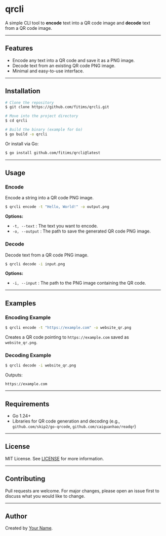 # qrcli

A simple CLI tool to **encode** text into a QR code image and **decode** text from a QR code image.

---

## Features

- Encode any text into a QR code and save it as a PNG image.
- Decode text from an existing QR code PNG image.
- Minimal and easy-to-use interface.

---

## Installation

```bash
# Clone the repository
$ git clone https://github.com/fitims/qrcli.git

# Move into the project directory
$ cd qrcli

# Build the binary (example for Go)
$ go build -o qrcli
```

Or install via Go:

```bash
$ go install github.com/fitims/qrcli@latest
```

---

## Usage

### Encode
Encode a string into a QR code PNG image.

```bash
$ qrcli encode -t "Hello, World!" -o output.png
```

**Options:**
- `-t, --text`   : The text you want to encode.
- `-o, --output` : The path to save the generated QR code PNG image.

### Decode
Decode text from a QR code PNG image.

```bash
$ qrcli decode -i input.png
```

**Options:**
- `-i, --input`  : The path to the PNG image containing the QR code.

---

## Examples

### Encoding Example
```bash
$ qrcli encode -t "https://example.com" -o website_qr.png
```
Creates a QR code pointing to `https://example.com` saved as `website_qr.png`.

### Decoding Example
```bash
$ qrcli decode -i website_qr.png
```
Outputs:
```
https://example.com
```

---

## Requirements
- Go 1.24+
- Libraries for QR code generation and decoding (e.g., `github.com/skip2/go-qrcode`, `github.com/caiguanhao/readqr`)

---

## License

MIT License. See [LICENSE](./LICENSE) for more information.

---

## Contributing

Pull requests are welcome. For major changes, please open an issue first to discuss what you would like to change.

---

## Author

Created by [Your Name](https://github.com/yourusername).

